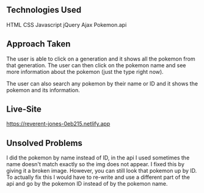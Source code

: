 ## Technologies Used
HTML
CSS
Javascript
jQuery
Ajax
Pokemon.api

## Approach Taken
The user is able to click on a generation and it shows all the pokemon from that generation.
The user can then click on the pokemon name and see more information about the pokemon (just the type right now).

The user can also search any pokemon by their name or ID and it shows the pokemon and its information.

## Live-Site
https://reverent-jones-0eb215.netlify.app

## Unsolved Problems
I did the pokemon by name instead of ID, in the api I used sometimes the name doesn't match exactly so the img does not appear. I fixed this by giving it a broken image. However, you can still look that pokemon up by ID.
To actually fix this I would have to re-write and use a different part of the api and go by the pokemon ID instead of by the pokemon name.
